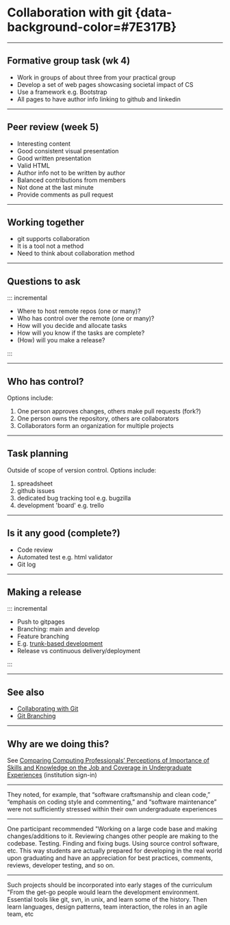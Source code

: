 # Collaboration with git {data-background-color=#7E317B}

---

## Formative group task (wk 4)

- Work in groups of about three from your practical group
- Develop a set of web pages showcasing societal impact of CS
- Use a framework e.g. Bootstrap
- All pages to have author info linking to github and linkedin

---

## Peer review (week 5)

- Interesting content
- Good consistent visual presentation
- Good written presentation
- Valid HTML
- Author info not to be written by author
- Balanced contributions from members
- Not done at the last minute
- Provide comments as pull request

---

## Working together

- git supports collaboration
- It is a tool not a method
- Need to think about collaboration method

---

## Questions to ask

::: incremental

- Where to host remote repos (one or many)?
- Who has control over the remote (one or many)?
- How will you decide and allocate tasks
- How will you know if the tasks are complete?
- (How) will you make a release?

:::

---

## Who has control?

Options include:

1. One person approves changes, others make pull requests (fork?)
2. One person owns the repository, others are collaborators
3. Collaborators form an organization for multiple projects

---

## Task planning

Outside of scope of version control. Options include:

1. spreadsheet
2. github issues
3. dedicated bug tracking tool e.g. bugzilla
4. development 'board' e.g. trello

---

## Is it any good (complete?)

- Code review
- Automated test e.g. html validator
- Git log

---

## Making a release

::: incremental

- Push to gitpages
- Branching: main and develop
- Feature branching
- E.g. [trunk-based development](https://www.atlassian.com/continuous-delivery/continuous-integration/trunk-based-development)
- Release vs continuous delivery/deployment

:::

---

## See also

- [Collaborating with Git](https://www.atlassian.com/git/tutorials/syncing)
- [Git Branching](https://git-scm.com/book/en/v2/Git-Branching-Basic-Branching-and-Merging)

---

## Why are we doing this?

See [Comparing Computing Professionals’ Perceptions of Importance of Skills and Knowledge on the Job and Coverage in Undergraduate Experiences](https://dl.acm.org/citation.cfm?id=3218430) (institution sign-in)

---

They noted, for example, that “software craftsmanship and clean code,” “emphasis on coding style and commenting,” and “software maintenance” were not sufficiently stressed within their own undergraduate experiences

---

One participant recommended "Working on a large code base and making changes/additions to it. Reviewing changes other people are making to the codebase. Testing. Finding and fixing bugs. Using source control software, etc. This way students are actually prepared for developing in the real world upon graduating and have an appreciation for best practices, comments, reviews, developer testing, and so on.

---

Such projects should be incorporated into early stages of the curriculum "From the get-go people would learn the development environment. Essential tools like git, svn, in unix, and learn some of the history. Then learn languages, design patterns, team interaction, the roles in an agile team, etc
